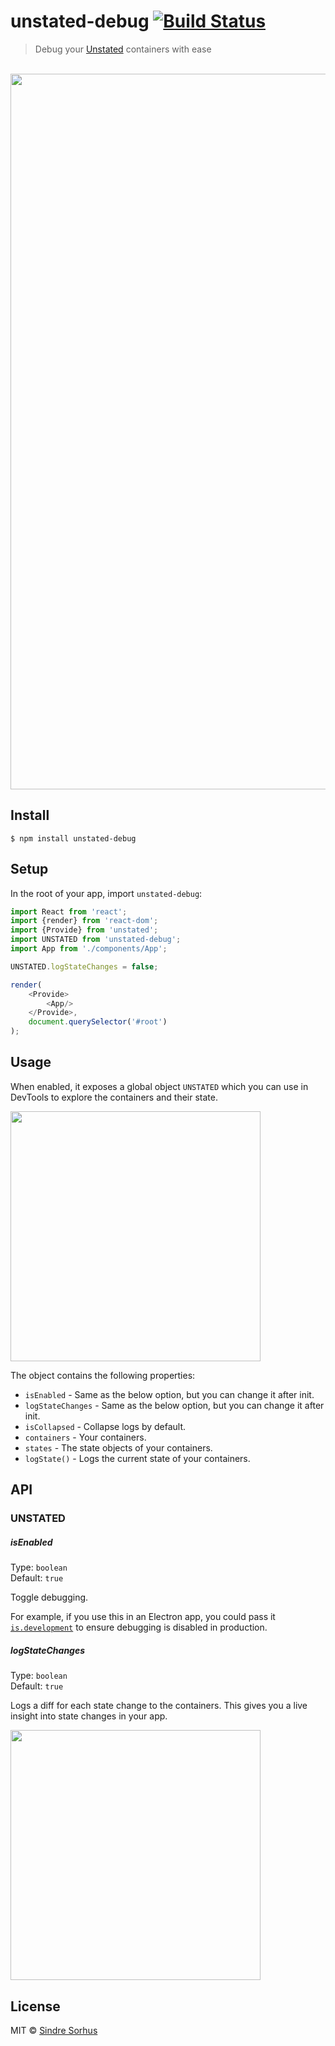 # unstated-debug [![Build Status](https://travis-ci.org/sindresorhus/unstated-debug.svg?branch=master)](https://travis-ci.org/sindresorhus/unstated-debug)

> Debug your [Unstated](https://github.com/jamiebuilds/unstated) containers with ease

<br>
<img src="screenshot.png" width="1145">


## Install

```
$ npm install unstated-debug
```


## Setup

In the root of your app, import `unstated-debug`:

```js
import React from 'react';
import {render} from 'react-dom';
import {Provide} from 'unstated';
import UNSTATED from 'unstated-debug';
import App from './components/App';

UNSTATED.logStateChanges = false;

render(
	<Provide>
		<App/>
	</Provide>,
	document.querySelector('#root')
);
```


## Usage

When enabled, it exposes a global object `UNSTATED` which you can use in DevTools to explore the containers and their state.

<img src="screenshot-explore.png" width="400">

The object contains the following properties:

- `isEnabled` - Same as the below option, but you can change it after init.
- `logStateChanges` - Same as the below option, but you can change it after init.
- `isCollapsed` - Collapse logs by default.
- `containers` - Your containers.
- `states` - The state objects of your containers.
- `logState()` - Logs the current state of your containers.


## API

### UNSTATED

##### isEnabled

Type: `boolean`<br>
Default: `true`

Toggle debugging.

For example, if you use this in an Electron app, you could pass it [`is.development`](https://github.com/sindresorhus/electron-util#is) to ensure debugging is disabled in production.

##### logStateChanges

Type: `boolean`<br>
Default: `true`

Logs a diff for each state change to the containers. This gives you a live insight into state changes in your app.

<img src="screenshot-diff.png" width="400">


## License

MIT © [Sindre Sorhus](https://sindresorhus.com)
